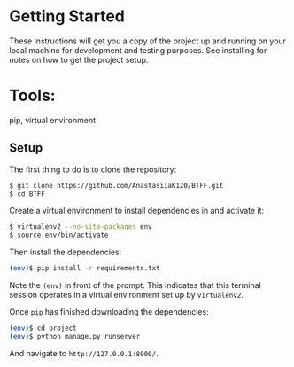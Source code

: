 #  Getting Started

These instructions will get you a copy of the project up and running on your local machine for development and testing purposes. See installing for notes on how to get the project setup.

# Tools:

pip, virtual environment

## Setup

The first thing to do is to clone the repository:

```sh
$ git clone https://github.com/AnastasiiaK120/BTFF.git
$ cd BTFF

```

Create a virtual environment to install dependencies in and activate it:

```sh
$ virtualenv2 --no-site-packages env
$ source env/bin/activate
```

Then install the dependencies:

```sh
(env)$ pip install -r requirements.txt
```
Note the `(env)` in front of the prompt. This indicates that this terminal
session operates in a virtual environment set up by `virtualenv2`.

Once `pip` has finished downloading the dependencies:
```sh
(env)$ cd project
(env)$ python manage.py runserver
```
And navigate to `http://127.0.0.1:8000/`.






